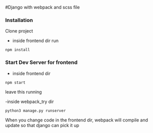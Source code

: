 #Django with webpack and scss file

### Installation

Clone project 
- inside frontend dir run
```
npm install
```

### Start Dev Server for frontend 
- inside frontend dir 
```
npm start
```
leave this running

-inside webpack_try dir
```
python3 manage.py runserver
```

When you change code in the frontend dir, webpack will compile and update so that django can pick it up
